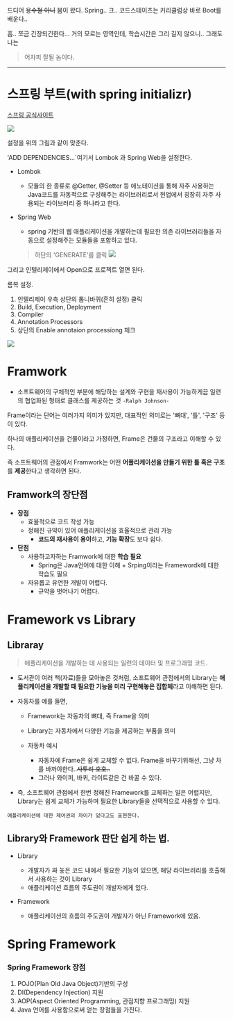 드디어 ~~용수철 아니~~ 봄이 왔다.
Spring..
크..
코드스테이츠는 커리큘럼상 바로 Boot를 배운다..

흠.. 쪼금 긴장되긴한다... 거의 모르는 영역인데, 학습시간은 그리 길지 않으니..
그래도 나는 
>어차피 잘될 놈이다.

----


# 스프링 부트(with spring initializr)

[스프링 공식사이트](https://start.spring.io/)

![](https://velog.velcdn.com/images/tjdtn4484/post/468c7b00-2c4e-46c3-b18a-d6de4c4dc21f/image.PNG)


설정을 위의 그림과 같이 맞춘다.
 
'ADD DEPENDENCIES...`여기서 Lombok 과 Spring Web을 설정한다.
* Lombok
  * 모듈의 한 종류로 @Getter, @Setter 등 애노테이션을 통해 자주 사용하는 Java코드를 자동적으로 구성해주는 라이브러리로서 현업에서 굉장히 자주 사용되는 라이브러리 중 하나라고 한다.
* Spring Web
  * spring 기반의 웹 애플리케이션을 개발하는데 필요한 의존 라이브러리들을 자동으로 설정해주는 모듈들을 포함하고 있다.
  
  > 하단의 'GENERATE'를 클릭
![](https://velog.velcdn.com/images/tjdtn4484/post/669b801e-984c-4f1f-b3ba-da856505bbd3/image.PNG)



그리고 인텔리제이에서 Open으로 프로젝트 열면 된다.


롬복 설정.

1. 인텔리제이 우측 상단의 톱니바퀴(흔히 설정) 클릭
2. Build, Execution, Deployment 
3. Compiler
4. Annotation Processors
5. 상단의 Enable annotaion processiong 체크

![](https://velog.velcdn.com/images/tjdtn4484/post/397359aa-119f-4caa-90e5-9ac461d070a1/image.PNG)



# Framwork
* 소프트웨어의 구체적인 부분에 해당하는 설계와 구현을 재사용이 가능하게끔 일련의 협업화된 형태로 클래스를 제공하는 것 
`-Ralph Johnson-`

Frame이라는 단어는 여러가지 의미가 있지만, 대표적인 의미로는 '뼈대', '틀', '구조' 등이 있다.

하나의 애플리케이션을 건물이라고 가정하면, Frame은 건물의 구조라고 이해할 수 있다.

즉 소프트웨어의 관점에서 Framwork는 어떤 **어플리케이션을 만들기 위한 틀 혹은 구조**를 **제공**한다고 생각하면 된다.

## Framwork의 장단점
* **장점**
  * 효율적으로 코드 작성 가능
  * 정해진 규약이 있어 애플리케이션을 효율적으로 관리 가능
    * **코드의 재사용이 용이**하고, **기능 확장**도 보다 쉽다.
* **단점**
  * 사용하고자하는 Framwork에 대한 **학습 필요**
    * Spring은 Java언어에 대한 이해 + Srping이라는 Framewordk에 대한 학습도 필요
  * 자유롭고 유연한 개발이 어렵다.
    * 규약을 벗어나기 어렵다.


# Framework vs Library

## Libraray
> 애플리케이션을 개발하는 데 사용되는 일련의 데이터 및 프로그래밍 코드.

* 도서관이 여러 책(자료)들을 모아놓은 것처럼, 소프트웨어 관점에서의 Library는 **애플리케이션을 개발할 때 필요한 기능을 미리 구현해놓은 집합체**라고 이해하면 된다.

* 자동차를 예를 들면, 
  * Framework는 자동차의 뼈대, 즉 Frame을 의미
  * Library는 자동차에서 다양한 기능을 제공하는 부품을 의미

  * 자동차 예시
    * 자동차에 Frame은 쉽게 교체할 수 없다. Frame을 바꾸기위해선, 그냥 차를 바까야한다..~~사투리 호호..~~
    * 그러나 와이퍼, 바퀴, 라이트같은 건 바꿀 수 있다.
* 즉, 소프트웨어 관점에서 한번 정해진 Framework를 교체하는 일은 어렵지만, Library는 쉽게 교체가 가능하며 필요한 Library들을 선택적으로 사용할 수 있다.

`애플리케이션에 대한 제어권의 차이가 있다고도 표현한다.`

## Library와 Framework 판단 쉽게 하는 법.

* Library
  * 개발자가 짜 놓은 코드 내에서 필요한 기능이 있으면, 해당 라이브러리를 호출해서 사용하는 것이 Library
  * 애플리케이션 흐름의 주도권이 개발자에게 있다.

* Framework
  * 애플리케이션의 흐름의 주도권이 개발자가 아닌 Framework에 있음.

# Spring Framework

### Spring Framework 장점
1. POJO(Plan Old Java Object)기반의 구성
2. DI(Dependency Injection) 지원
3. AOP(Aspect Oriented Programming, 관점지향 프로그래밍) 지원
4. Java 언어를 사용함으로써 얻는 장점들을 가진다.
